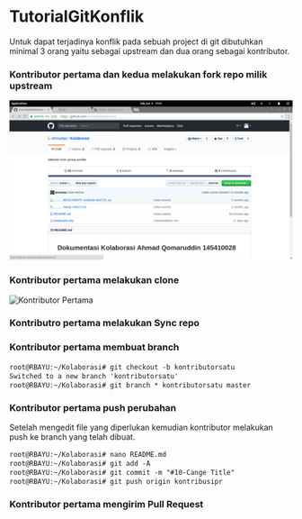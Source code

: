 # TutorialGitKonflik
Untuk dapat terjadinya konflik pada sebuah project di git dibutuhkan minimal 3 orang yaitu sebagai upstream dan dua orang sebagai kontributor.

### Kontributor pertama dan kedua melakukan fork repo milik upstream
<img src=pict/frok.png alt="Repo upstream yang akan di fork">

### Kontributor pertama melakukan clone
<img src=pict/qomluc-hasul-fork.png alt="Kontributor Pertama">

### Kontributro pertama melakukan Sync repo

### Kontributor pertama membuat branch

    root@RBAYU:~/Kolaborasi# git checkout -b kontributorsatu
    Switched to a new branch 'kontributorsatu'
    root@RBAYU:~/Kolaborasi# git branch * kontributorsatu master

### Kontributor pertama push perubahan
Setelah mengedit file yang diperlukan kemudian kontributor melakukan push ke branch yang telah dibuat.

    root@RBAYU:~/Kolaborasi# nano README.md 
    root@RBAYU:~/Kolaborasi# git add -A
    root@RBAYU:~/Kolaborasi# git commit -m "#10-Cange Title"
    root@RBAYU:~/Kolaborasi# git push origin kontribusipr

### Kontributor pertama mengirim Pull Request
    
